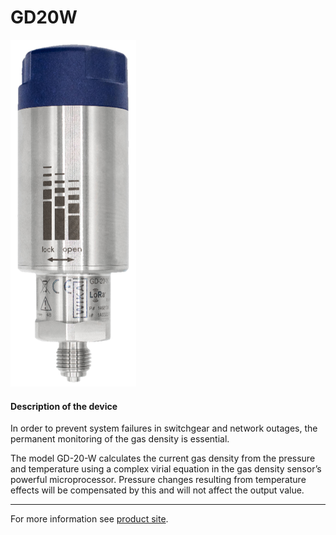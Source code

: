 # GD20W

![GD20W](../../../../../assets/GD20W.png)

#### Description of the device

In order to prevent system failures in switchgear and network outages, the permanent monitoring of the gas density is essential.

The model GD-20-W calculates the current gas density from the pressure and temperature using a complex virial equation in the gas density sensor’s powerful microprocessor. Pressure changes resulting from temperature effects will be compensated by this and will not affect the output value.

---

For more information see [product site](https://www.wika.com/en-en/gd_20_w.WIKA).
